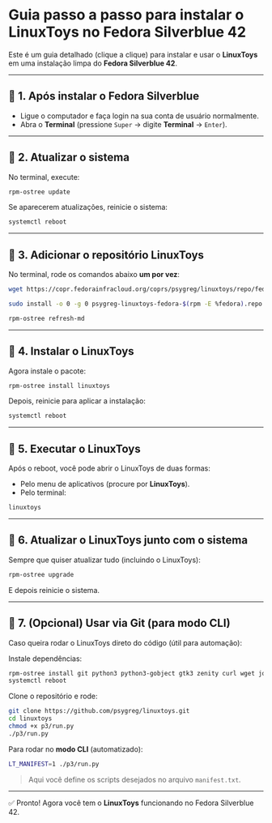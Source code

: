 # Guia passo a passo para instalar o LinuxToys no Fedora Silverblue 42

Este é um guia detalhado (clique a clique) para instalar e usar o **LinuxToys** em uma instalação limpa do **Fedora Silverblue 42**.

---

## 🔹 1. Após instalar o Fedora Silverblue

* Ligue o computador e faça login na sua conta de usuário normalmente.
* Abra o **Terminal** (pressione `Super` → digite **Terminal** → `Enter`).

---

## 🔹 2. Atualizar o sistema

No terminal, execute:

```bash
rpm-ostree update
```

Se aparecerem atualizações, reinicie o sistema:

```bash
systemctl reboot
```

---

## 🔹 3. Adicionar o repositório LinuxToys

No terminal, rode os comandos abaixo **um por vez**:

```bash
wget https://copr.fedorainfracloud.org/coprs/psygreg/linuxtoys/repo/fedora-$(rpm -E %fedora)/psygreg-linuxtoys-fedora-$(rpm -E %fedora).repo
```

```bash
sudo install -o 0 -g 0 psygreg-linuxtoys-fedora-$(rpm -E %fedora).repo /etc/yum.repos.d/psygreg-linuxtoys-fedora-$(rpm -E %fedora).repo
```

```bash
rpm-ostree refresh-md
```

---

## 🔹 4. Instalar o LinuxToys

Agora instale o pacote:

```bash
rpm-ostree install linuxtoys
```

Depois, reinicie para aplicar a instalação:

```bash
systemctl reboot
```

---

## 🔹 5. Executar o LinuxToys

Após o reboot, você pode abrir o LinuxToys de duas formas:

* Pelo menu de aplicativos (procure por **LinuxToys**).
* Pelo terminal:

```bash
linuxtoys
```

---

## 🔹 6. Atualizar o LinuxToys junto com o sistema

Sempre que quiser atualizar tudo (incluindo o LinuxToys):

```bash
rpm-ostree upgrade
```

E depois reinicie o sistema.

---

## 🔹 7. (Opcional) Usar via Git (para modo CLI)

Caso queira rodar o LinuxToys direto do código (útil para automação):

Instale dependências:

```bash
rpm-ostree install git python3 python3-gobject gtk3 zenity curl wget jq
systemctl reboot
```

Clone o repositório e rode:

```bash
git clone https://github.com/psygreg/linuxtoys.git
cd linuxtoys
chmod +x p3/run.py
./p3/run.py
```

Para rodar no **modo CLI** (automatizado):

```bash
LT_MANIFEST=1 ./p3/run.py
```

> Aqui você define os scripts desejados no arquivo `manifest.txt`.

---

✅ Pronto! Agora você tem o **LinuxToys** funcionando no Fedora Silverblue 42.

